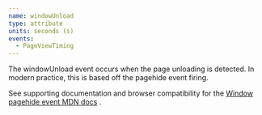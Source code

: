 ```yaml
---
name: windowUnload
type: attribute
units: seconds (s)
events:
  - PageViewTiming
---
```


The windowUnload event occurs when the page unloading is detected. In modern practice, this is based off the pagehide event firing.

See supporting documentation and browser compatibility for the [Window pagehide event MDN docs](https://developer.mozilla.org/en-US/docs/Web/API/Window/pagehide_event) .